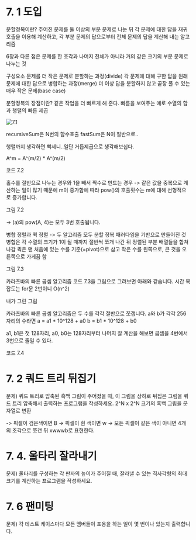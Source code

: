 # 7. 1 도입

분할정복이란? 주어진 문제를 둘 이상의 부분 문제로 나눈 뒤 각 문제에 대한 답을 재귀 호출을 이용해 계산하고, 각 부분 문제의 답으로부터 전체 문제의 답을 계산해 내는 알고리즘

6장과 다른 점은 문제를 한 조각과 나머지 전체가 아니라 거의 같은 크기의 부분 문제로 나누는 것

구성요소
문제를 더 작은 문제로 분할하는 과정(divide)
각 문제에 대해 구한 답을 원래 문제에 대한 답으로 병합하는 과정(merge)
더 이상 답을 분할하지 않고 곧장 풀 수 있는 매우 작은 문제(base case)

분할정복의 장점이란? 같은 작업을 더 빠르게 해 준다.
빠름을 보여주는 예로 수열의 합과 행렬의 빠른 제곱

![7.1](./IMG_1431.HEIC)

recursiveSum은 N번의 함수호출
fastSum은 N이 절반으로..



행렬까지 생각하면 빡세니..일단 거듭제곱으로 생각해보십다.

A^m = A^(m/2) * A^(m/2)

코드 7.2 


홀수를 절반으로 나누는 경우와 1을 빼서 짝수로 만드는 경우
-> 같은 값을 중복으로 계산하는 일이 많기 때문에 m이 증가함에 따라 pow()의 호출횟수는 m에 대해 선형적으로 증가합니다. 

그림 7.2

-> (a)의 pow(A, 4)는 모두 3번 호출됩니다.

병합 정렬과 퀵 정렬
-> 두 알고리즘 모두 분할 정복 패러다임을 기반으로 만들어진 것
병합은 각 수열의 크기가 1이 될 때까지 절반씩 쪼개 나간 뒤 정렬된 부분 배열들을 합쳐 나감
퀵은 맨 처음에 있는 수를 기준(=pivot)으로 삼고 작은 수를 왼쪽으로, 큰 것을 오른쪽으로 가게끔 함

그림 7.3


카라츠바의 빠른 곱셈 알고리즘
코드 7.3을 그림으로 그려보면 아래와 같습니다.
시간 복잡도는 for문 2번이니 O(n^2)


내가 그린 그림


카라츠바의 빠른 곱셈 알고리즘은 두 수를 각각 절반으로 쪼갭니다.
a와 b가 각각 256자리의 수라면
a = a1 * 10^128 + a0
b = b1 * 10^128 + b0

a1, b1은 첫 128자리, a0, b0는 128자리부터 나머지
잘 계산을 해보면 곱셈을 4번에서 3번으로 줄일 수 있다. 

코드 7.4


# 7. 2 쿼드 트리 뒤집기

문제) 쿼드 트리로 압축된 흑백 그림이 주어졌을 때, 이 그림을 상하로 뒤집은 그림을 쿼드 트리 압축해서 출력하는 프로그램을 작성하세요.
2^N x 2^N 크기의 흑백 그림을 문자열로 변환

-> 픽셀이 검은색이면 B
-> 픽셀이 흰 색이면 w
-> 모든 픽셀이 같은 색이 아니면 4개의 조각으로 쪼갠 뒤 xwwwb로 표현한다. 


# 7. 4. 울타리 잘라내기

문제) 울타리를 구성하는 각 판자의 높이가 주어질 때, 잘라낼 수 있는 직사각형의 최대 크기를 계산하는 프로그램을 작성하세요.


# 7. 6 팬미팅

문제) 각 테스트 케이스마다 모든 멤버들이 포옹을 하는 일이 몇 번이나 있는지 출력합니다.
